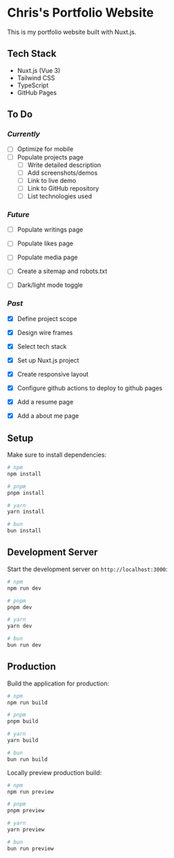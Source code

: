 # Chris's Portfolio Website

This is my portfolio website built with Nuxt.js.

## Tech Stack

- Nuxt.js (Vue 3)
- Tailwind CSS
- TypeScript
- GitHub Pages

## To Do

### _Currently_
- [ ] Optimize for mobile
- [ ] Populate projects page
    - [ ] Write detailed description
    - [ ] Add screenshots/demos
    - [ ] Link to live demo
    - [ ] Link to GitHub repository
    - [ ] List technologies used

### _Future_
- [ ] Populate writings page
- [ ] Populate likes page
- [ ] Populate media page
- [ ] Create a sitemap and robots.txt
- [ ] Dark/light mode toggle


### _Past_
- [x] Define project scope
- [x] Design wire frames
- [x] Select tech stack
- [x] Set up Nuxt.js project
- [x] Create responsive layout
- [x] Configure github actions to deploy to github pages
- [x] Add a resume page
- [x] Add a about me page



## Setup

Make sure to install dependencies:

```bash
# npm
npm install

# pnpm
pnpm install

# yarn
yarn install

# bun
bun install
```

## Development Server

Start the development server on `http://localhost:3000`:

```bash
# npm
npm run dev

# pnpm
pnpm dev

# yarn
yarn dev

# bun
bun run dev
```

## Production

Build the application for production:

```bash
# npm
npm run build

# pnpm
pnpm build

# yarn
yarn build

# bun
bun run build
```

Locally preview production build:

```bash
# npm
npm run preview

# pnpm
pnpm preview

# yarn
yarn preview

# bun
bun run preview
```
